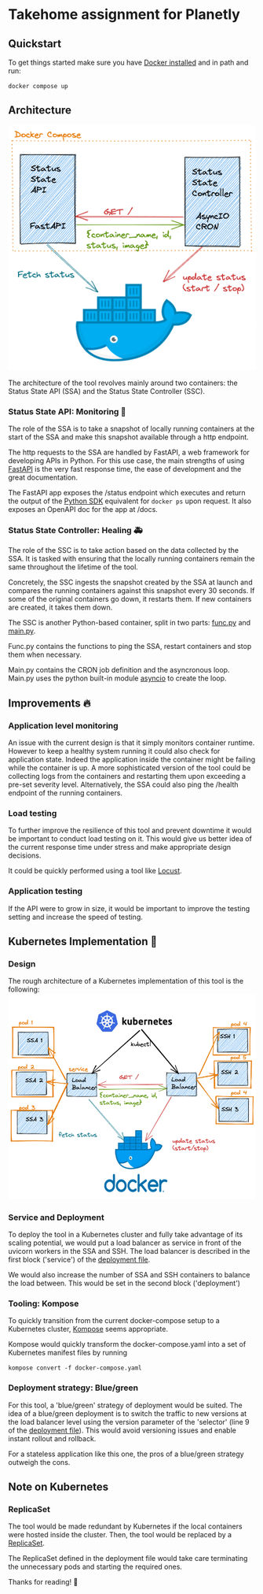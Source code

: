 # Takehome assignment for Planetly

## Quickstart
To get things started make sure you have [Docker installed](https://docs.docker.com/get-docker/) and in path and run:
```
docker compose up
```

## Architecture
![Schematic of architecture](/compose_schematic.png)

The architecture of the tool revolves mainly around two containers: the Status State API (SSA) and the Status State Controller (SSC).
### Status State API: Monitoring 👀
The role of the SSA is to take a snapshot of locally running containers at the start of the SSA and make this snapshot available through a http endpoint.

The http requests to the SSA are handled by FastAPI, a web framework for developing APIs in Python.
For this use case, the main strengths of using [FastAPI](https://github.com/tiangolo/fastapi) is the very fast response time, the ease of development and the great documentation.

The FastAPI app exposes the /status endpoint which executes and return the output of the [Python SDK](https://docker-py.readthedocs.io/en/stable/containers.html) equivalent for ```docker ps``` upon request. It also exposes an OpenAPI doc for the app at /docs.

### Status State Controller: Healing 🚑
The role of the SSC is to take action based on the data collected by the SSA. It is tasked with ensuring that the locally running containers remain the same throughout the lifetime of the tool. 

Concretely, the SSC ingests the snapshot created by the SSA at launch and compares the running containers against this snapshot every 30 seconds. If some of the original containers go down, it restarts them. If new containers are created, it takes them down.

The SSC is another Python-based container, split in two parts: [func.py](./status-state-controller/app/func.py) and [main.py]((./status-state-controller/app/main.py)). 

Func.py contains the functions to ping the SSA, restart containers and stop them when necessary.

Main.py contains the CRON job definition and the asyncronous loop. Main.py uses the python built-in module [asyncio](https://docs.python.org/3/library/asyncio.html) to create the loop.

## Improvements 🔥
### Application level monitoring
An issue with the current design is that it simply monitors container runtime. However to keep a healthy system running it could also check for application state. Indeed the application inside the container might be failing while the container is up.
A more sophisticated version of the tool could be collecting logs from the containers and restarting them upon exceeding a pre-set severity level. Alternatively, the SSA could also ping the /health endpoint of the running containers.

### Load testing
To further improve the resilience of this tool and prevent downtime it would be important to conduct load testing on it. This would give us better idea of the current response time under stress and make appropriate design decisions.

It could be quickly performed using a tool like [Locust](https://locust.io/).

### Application testing
If the API were to grow in size, it would be important to improve the testing setting and increase the speed of testing.
## Kubernetes Implementation 🌊
### Design
The rough architecture of a Kubernetes implementation of this tool is the following:
![Schematic of architecture](/kubernetes_schematic.png)
### Service and Deployment
To deploy the tool in a Kubernetes cluster and fully take advantage of its scaling potential, we would put a load balancer as service in front of the uvicorn workers in the SSA and SSH. The load balancer is described in the first block ('service') of the [deployment file](./deployment-example.yaml).

We would also increase the number of SSA and SSH containers to balance the load between. This would be set in the second block ('deployment')

### Tooling: Kompose
To quickly transition from the current docker-compose setup to a Kubernetes cluster, [Kompose](https://github.com/kubernetes/kompose) seems appropriate.

Kompose would quickly transform the docker-compose.yaml into a set of Kubernetes manifest files by running 

````
kompose convert -f docker-compose.yaml
````
### Deployment strategy: Blue/green
For this tool, a 'blue/green' strategy of deployment would be suited. The idea of a blue/green deployment is to switch the traffic to new versions at the load balancer level using the version parameter of the 'selector' (line 9 of the [deployment file](./deployment-example.yaml)). 
This would avoid versioning issues and enable instant rollout and rollback.

For a stateless application like this one, the pros of a blue/green strategy outweigh the cons.
## Note on Kubernetes
### ReplicaSet
The tool would be made redundant by Kubernetes if the local containers were hosted inside the cluster. Then, the tool would be replaced by a [ReplicaSet](https://kubernetes.io/docs/concepts/workloads/controllers/replicaset/).

The ReplicaSet defined in the deployment file would take care terminating the unnecessary pods and starting the required ones.



Thanks for reading! 🌱